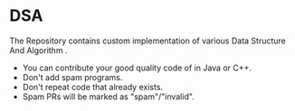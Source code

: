 # DSA
The Repository contains custom implementation of various Data Structure And Algorithm .

* You can contribute your good quality code of in Java or C++.
* Don't add spam programs.
* Don't repeat code that already exists.
* Spam PRs will be marked as "spam"/"invalid".
